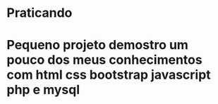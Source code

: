 # Praticando
# Pequeno projeto demostro um pouco dos meus conhecimentos com html css bootstrap javascript php e mysql 
